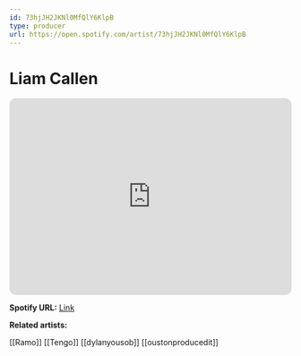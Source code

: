 ```yaml
---
id: 73hjJH2JKNl0MfQlY6KlpB
type: producer
url: https://open.spotify.com/artist/73hjJH2JKNl0MfQlY6KlpB
---
```

# Liam Callen

<iframe style="border-radius:12px" src="https://open.spotify.com/embed/artist/73hjJH2JKNl0MfQlY6KlpB" width="100%" height="352" frameBorder="0" allowfullscreen="" allow="autoplay; clipboard-write; encrypted-media; fullscreen; picture-in-picture" loading="lazy"></iframe>

**Spotify URL:** [Link](https://open.spotify.com/artist/73hjJH2JKNl0MfQlY6KlpB)

**Related artists:**

[[Ramo]]
[[Tengo]]
[[dylanyousob]]
[[oustonproducedit]]
